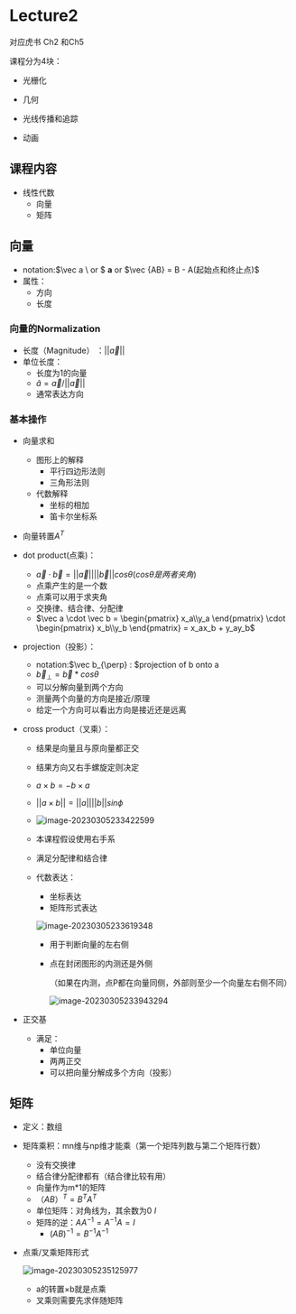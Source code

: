 # Lecture2

对应虎书 Ch2 和Ch5

课程分为4块：

- 光栅化

- 几何

- 光线传播和追踪

- 动画



## 课程内容

- 线性代数
  - 向量
  - 矩阵



## 向量

- notation:$\vec a \ or $ **a** or $\vec {AB} = B - A(起始点和终止点)$
- 属性：
  - 方向
  - 长度

### 向量的Normalization

- 长度（Magnitude） ：$||\vec a||$
- 单位长度：
  - 长度为1的向量
  - $\hat a = \vec a / ||\vec a||$
  - 通常表达方向



### 基本操作

- 向量求和
  - 图形上的解释
    - 平行四边形法则
    - 三角形法则
  - 代数解释
    - 坐标的相加
    - 笛卡尔坐标系

- 向量转置$A^T$

- dot product(点乘)：

  - $\vec a \cdot \vec b = ||\vec a||||\vec b || cos\theta (cos\theta 是两者夹角)$
  - 点乘产生的是一个数
  - 点乘可以用于求夹角
  - 交换律、结合律、分配律
  - $\vec a \cdot \vec b = \begin{pmatrix} x_a\\y_a \end{pmatrix} \cdot \begin{pmatrix} x_b\\y_b \end{pmatrix} = x_ax_b + y_ay_b$

- projection（投影）：

  - notation:$\vec b_{\perp} : $projection of b onto a
  - $\vec b_{\perp} = \vec b * cos\theta$
  - 可以分解向量到两个方向
  - 测量两个向量的方向是接近/原理
  - 给定一个方向可以看出方向是接近还是远离

- cross product（叉乘）：

  - 结果是向量且与原向量都正交

  - 结果方向又右手螺旋定则决定

  - $a \times b = -b \times a$

  - $|| a \times b ||  = ||a||||b|| sin\phi$

  - ![image-20230305233422599](http://typora-yy.oss-cn-hangzhou.aliyuncs.com/img/image-20230305233422599.png)

  - 本课程假设使用右手系

  - 满足分配律和结合律

  - 代数表达：

    - 坐标表达
    - 矩阵形式表达

    ![image-20230305233619348](http://typora-yy.oss-cn-hangzhou.aliyuncs.com/img/image-20230305233619348.png)

    - 用于判断向量的左右侧

    - 点在封闭图形的内测还是外侧

      （如果在内测，点P都在向量同侧，外部则至少一个向量左右侧不同）

      ![image-20230305233943294](http://typora-yy.oss-cn-hangzhou.aliyuncs.com/img/image-20230305233943294.png)

- 正交基

  - 满足：
    - 单位向量
    - 两两正交
    - 可以把向量分解成多个方向（投影）



## 矩阵

- 定义：数组

- 矩阵乘积：mn维与np维才能乘（第一个矩阵列数与第二个矩阵行数）

  - 没有交换律
  - 结合律分配律都有（结合律比较有用）
  - 向量作为m*1的矩阵
  - $（AB）^T = B^TA^T$
  - 单位矩阵：对角线为，其余数为0 $I$
  - 矩阵的逆：$AA^{-1} = A^{-1}A = I$
    - $(AB)^{-1} = B^{-1}A^{-1}$

- 点乘/叉乘矩阵形式

  ![image-20230305235125977](http://typora-yy.oss-cn-hangzhou.aliyuncs.com/img/image-20230305235125977.png)

  - a的转置×b就是点乘
  - 叉乘则需要先求伴随矩阵